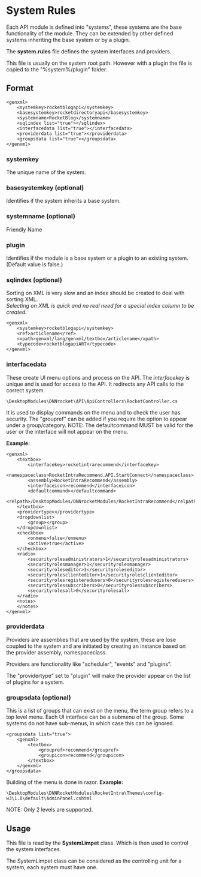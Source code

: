# System Rules
Each API module is defined into "systems", these systems are the base functionality of the module.  They can be extended by other defined systems inheriting the base system or by a plugin.

The **system.rules** file defines the system interfaces and providers.

This file is usually on the system root path.  However with a plugin the file is copied to the "%system%/plugin" folder.  

## Format 
```
<genxml>
    <systemkey>rocketblogapi</systemkey>
    <basesystemkey>rocketdirectoryapi</basesystemkey>
    <systemname>RocketBlog</systemname>
    <sqlindex list="true"></sqlindex>
    <interfacedata list="true"></interfacedata>
    <providerdata list="true"></providerdata>
    <groupsdata list="true"></groupsdata>
</genxml>
```

### systemkey
The unique name of the system.
### basesystemkey (optional)
Identifies if the system inherits a base system.  
### systemname (optional)
Friendly Name
### plugin
Identifies if the module is a base system or a plugin to an existing system. (Default value is false.)

### sqlindex (optional)
Sorting on XML is very slow and an index should be created to deal with sorting XML.  
*Selecting on XML is quick and no real need for a special index column to be created.*
```
<genxml>
    <systemkey>rocketblogapi</systemkey>
    <ref>articlename</ref>
    <xpath>genxml/lang/genxml/textbox/articlename</xpath>
    <typecode>rocketblogapiART</typecode>
</genxml>
```
### interfacedata
These create UI menu options and process on the API. 
The *interfacekey* is unique and is used for access to the API.  It redirects any API calls to the correct system.

```
\DesktopModules\DNNrocket\API\ApiControllers\RocketController.cs
```
It is used to display commands on the menu and to check the user has security.
The "groupref" can be added if you require the option to appear under a group/category.
NOTE: The defaultcommand MUST be valid for the user or the interface will not appear on the menu.

**Example:**
```
<genxml>
    <textbox>
        <interfacekey>rocketintrarecommend</interfacekey>
        <namespaceclass>RocketIntraRecommend.API.StartConnect</namespaceclass>
        <assembly>RocketIntraRecommend</assembly>
        <interfaceicon>recommend</interfaceicon>
        <defaultcommand></defaultcommand>
        <relpath>/DesktopModules/DNNrocketModules/RocketIntraRecommend</relpath>
    </textbox>
    <providertype></providertype>
    <dropdownlist>
        <group></group>
    </dropdownlist>
    <checkbox>
        <onmenu>false</onmenu>
        <active>true</active>
    </checkbox>
    <radio>
        <securityrolesadministrators>1</securityrolesadministrators>
        <securityrolesmanager>1</securityrolesmanager>
        <securityroleseditor>1</securityroleseditor>
        <securityrolesclienteditor>1</securityrolesclienteditor>
        <securityrolesregisteredusers>0</securityrolesregisteredusers>
        <securityrolessubscribers>0</securityrolessubscribers>
        <securityrolesall>0</securityrolesall>
    </radio>
    <notes>
    </notes>
</genxml>

```

### providerdata

Providers are assemblies that are used by the system, these are lose coupled to the system and are initiated by creating an instance based on the provider assembly, namespaceclass.  

Providers are functionality like "scheduler", "events" and "plugins".  

The "providertype" set to "plugin" will make the provider appear on the list of plugins for a system.   

### groupsdata (optional)
This is a list of groups that can exist on the menu, the term group refers to a top level menu.  Each UI interface can be a submenu of the group.  Some systems do not have sub-menus, in which case this can be ignored.
```
<groupsdata list="true">
    <genxml>
        <textbox>
            <groupref>recommend</groupref>
            <groupicon>recommend</groupicon>
        </textbox>
    </genxml>
</groupsdata>
```
Building of the menu is done in razor.
**Example:**
```
\DesktopModules\DNNRocketModules\RocketIntra\Themes\config-w3\1.0\default\AdminPanel.cshtml
```
NOTE: Only 2 levels are supported.  

## Usage
This file is read by the **SystemLimpet** class.  Which is then used to control the system interfaces.  

The SystemLimpet class can be considered as the controlling unit for a system, each system must have one.  

